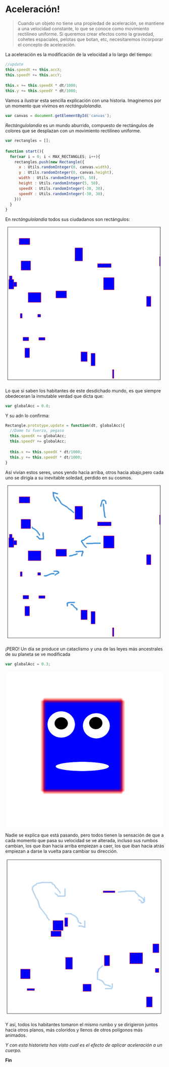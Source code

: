 # Aceleración!

>Cuando un objeto no tiene una propiedad de aceleración, se mantiene a una velocidad constante, lo que se conoce como movimiento rectilineo uniforme.
Si queremos crear efectos como la gravedad, cohetes espaciales, pelotas que botan, etc, necesitaremos incorporar el concepto de aceleración.

La aceleración es la modificación de la velocidad a lo largo del tiempo:

```javascript
//update
this.speedX += this.accX;
this.speedY += this.accY;

this.x += this.speedX * dt/1000;
this.y += this.speedY * dt/1000;
```

Vamos a ilustrar esta sencilla explicación con una historia. Imaginemos por un momento que vivimos en _rectángulolandia_.

```javascript
var canvas = document.getElementById('canvas');
```

 _Rectángulolandia_ es un mundo aburrido, compuesto de rectángulos de colores que se desplazan con un movimiento rectilíneo uniforme.

```javascript
var rectangles = [];

function start(){
  for(var i = 0; i < MAX_RECTANGLES; i++){
    rectangles.push(new Rectangle({
      x : Utils.randomInteger(0, canvas.width),
      y : Utils.randomInteger(0, canvas.height),
      width : Utils.randomInteger(5, 50),
      height : Utils.randomInteger(5, 50),
      speedX : Utils.randomInteger(-30, 30),
      speedY : Utils.randomInteger(-30, 30),
    }))
  }
}
```

En _rectángulolandia_ todos sus ciudadanos son rectángulos:

![](https://github.com/rafinskipg/introductioncanvas/raw/master/img/teory/chapter_animations/rectangleland_1.png)

Lo que si saben los habitantes de este desdichado mundo, es que siempre obedeceran la inmutable verdad que dicta que:

```javascript
var globalAcc = 0.0;
```

Y su adn lo confirma:

```javascript
Rectangle.prototype.update = function(dt, globalAcc){
  //Dame tu fuerza, pegaso
  this.speedX += globalAcc;
  this.speedY += globalAcc;

  this.x += this.speedX * dt/1000;
  this.y += this.speedY * dt/1000;
}
```

Así vivían estos seres, unos yendo hacia arriba, otros hacia abajo,pero cada uno se dirigía a su inevitable soledad, perdido en su cosmos.


![](https://github.com/rafinskipg/introductioncanvas/raw/master/img/teory/chapter_animations/rectangleland_1_directions.png)

¡PERO! Un día se produce un cataclismo y una de las leyes más ancestrales de su planeta se ve modificada

```javascript
var globalAcc = 0.3;
```

![](https://github.com/rafinskipg/introductioncanvas/raw/master/img/teory/chapter_animations/rectangle_surprised.png)

Nadie se explica que está pasando, pero todos tienen la sensación de que a cada momento que pasa su velocidad se ve alterada, incluso sus rumbos cambian, los que iban hacia arriba empiezan a caer, los que iban hacia atrás empiezan a darse la vuelta para cambiar su dirección.

![](https://github.com/rafinskipg/introductioncanvas/raw/master/img/teory/chapter_animations/rectangleland_2_directions.png)

Y así, todos los habitantes tomaron el mismo rumbo y se dirigieron juntos hacia otros planos, más coloridos y llenos de otros polígonos más animados.

_Y con esta historieta has visto cual es el efecto de aplicar aceleración a un cuerpo._

**Fin**